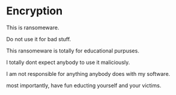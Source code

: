# Encryption
This is ransomeware.

Do not use it for bad stuff.

This ransomeware is totally for educational purpuses.

I totally dont expect anybody to use it maliciously.

I am not responsible for anything anybody does with my software.

most importantly, have fun educting yourself and your victims.

